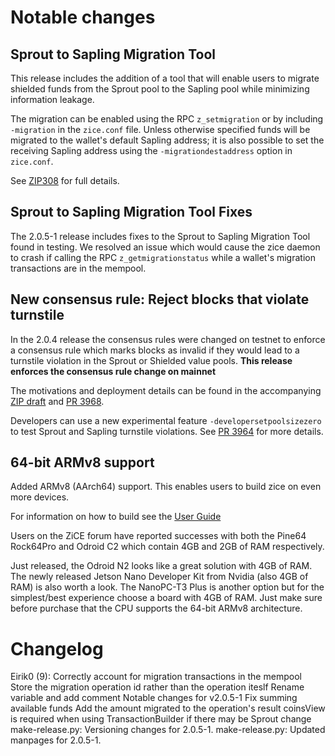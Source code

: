 Notable changes
===============

Sprout to Sapling Migration Tool
--------------------------------
This release includes the addition of a tool that will enable users to migrate
shielded funds from the Sprout pool to the Sapling pool while minimizing
information leakage. 

The migration can be enabled using the RPC `z_setmigration` or by including
`-migration` in the `zice.conf` file. Unless otherwise specified funds will be
migrated to the wallet's default Sapling address; it is also possible to set the 
receiving Sapling address using the `-migrationdestaddress` option in `zice.conf`.

See [ZIP308](https://github.com/zice/zips/blob/master/zip-0308.rst) for full details.

Sprout to Sapling Migration Tool Fixes
--------------------------------------
The 2.0.5-1 release includes fixes to the Sprout to Sapling Migration Tool
found in testing. We resolved an issue which would cause the zice daemon to
crash if calling the RPC `z_getmigrationstatus` while a wallet's migration
transactions are in the mempool.

New consensus rule: Reject blocks that violate turnstile
--------------------------------------------------------
In the 2.0.4 release the consensus rules were changed on testnet to enforce a
consensus rule which marks blocks as invalid if they would lead to a turnstile
violation in the Sprout or Shielded value pools.
**This release enforces the consensus rule change on mainnet**

The motivations and deployment details can be found in the accompanying
[ZIP draft](https://github.com/zice/zips/pull/210) and
[PR 3968](https://github.com/zice/zice/pull/3968).

Developers can use a new experimental feature `-developersetpoolsizezero` to test
Sprout and Sapling turnstile violations. See [PR 3964](https://github.com/zice/zice/pull/3964) for more details.


64-bit ARMv8 support
--------------------
Added ARMv8 (AArch64) support. This enables users to build zice on even more
devices.

For information on how to build see the [User Guide](https://zice.readthedocs.io/en/latest/rtd_pages/user_guide.html#build)

Users on the ZiCE forum have reported successes with both the Pine64 Rock64Pro
and Odroid C2 which contain 4GB and 2GB of RAM respectively.

Just released, the Odroid N2 looks like a great solution with 4GB of RAM. The
newly released Jetson Nano Developer Kit from Nvidia (also 4GB of RAM) is also
worth a look. The NanoPC-T3 Plus is another option but for the simplest/best
experience choose a board with 4GB of RAM. Just make sure before purchase that
the CPU supports the 64-bit ARMv8 architecture.

Changelog
=========

Eirik0 (9):
      Correctly account for migration transactions in the mempool
      Store the migration operation id rather than the operation iteslf
      Rename variable and add comment
      Notable changes for v2.0.5-1
      Fix summing available funds
      Add the amount migrated to the operation's result
      coinsView is required when using TransactionBuilder if there may be Sprout change
      make-release.py: Versioning changes for 2.0.5-1.
      make-release.py: Updated manpages for 2.0.5-1.

